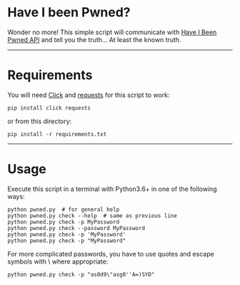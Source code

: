 # Have I been Pwned?

Wonder no more! This simple script will communicate with [Have I Been Pwned API](https://haveibeenpwned.com/API/v2) and tell you the truth... At least the known truth.

---

# Requirements

You will need [Click](https://github.com/pallets/click) and [requests](https://github.com/kennethreitz/requests) for this script to work:

    pip install click requests

or from this directory:

    pip install -r requirements.txt

---

# Usage

Execute this script in a terminal with Python3.6+ in one of the following ways:

    python pwned.py  # for general help
    python pwned.py check --help  # same as previous line
    python pwned.py check -p MyPassword
    python pwned.py check --password MyPassword
    python pwned.py check -p 'MyPassword'
    python pwned.py check -p "MyPassword"

For more complicated passwords, you have to use quotes and
escape symbols with \ where appropriate:

    python pwned.py check -p "as0d9\"asg0''A=)SYD"
